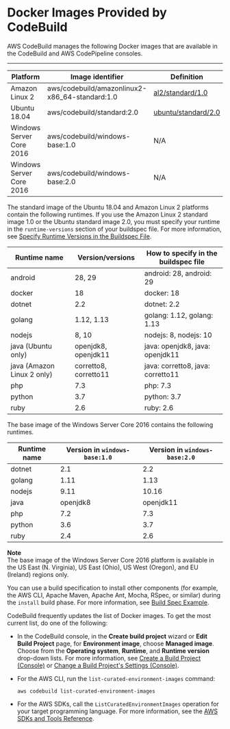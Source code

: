 # Docker Images Provided by CodeBuild<a name="build-env-ref-available"></a>

AWS CodeBuild manages the following Docker images that are available in the CodeBuild and AWS CodePipeline consoles\.


****  

| Platform | Image identifier | Definition | 
| --- | --- | --- | 
| Amazon Linux 2 | aws/codebuild/amazonlinux2\-x86\_64\-standard:1\.0 | [al2/standard/1\.0](https://github.com/aws/aws-codebuild-docker-images/tree/master/al2/x86_64/standard/1.0) | 
| Ubuntu 18\.04 | aws/codebuild/standard:2\.0 | [ubuntu/standard/2\.0](https://github.com/aws/aws-codebuild-docker-images/tree/master/ubuntu/standard/2.0) | 
| Windows Server Core 2016 | aws/codebuild/windows\-base:1\.0 | N/A | 
| Windows Server Core 2016 | aws/codebuild/windows\-base:2\.0 | N/A | 

 The standard image of the Ubuntu 18\.04 and Amazon Linux 2 platforms contain the following runtimes\. If you use the Amazon Linux 2 standard image 1\.0 or the Ubuntu standard image 2\.0, you must specify your runtime in the `runtime-versions` section of your buildspec file\. For more information, see [Specify Runtime Versions in the Buildspec File](build-spec-ref.md#runtime-versions-buildspec-file)\. 


| Runtime name | Version/versions | How to specify in the buildspec file | 
| --- | --- | --- | 
| android | 28, 29 | android: 28, android: 29 | 
| docker | 18 | docker: 18 | 
| dotnet | 2\.2 | dotnet: 2\.2 | 
| golang | 1\.12, 1\.13 | golang: 1\.12, golang: 1\.13 | 
| nodejs | 8, 10 | nodejs: 8, nodejs: 10 | 
| java \(Ubuntu only\) | openjdk8, openjdk11 | java: openjdk8, java: openjdk11 | 
| java \(Amazon Linux 2 only\) | corretto8, corretto11 | java: corretto8, java: corretto11 | 
| php | 7\.3 | php: 7\.3 | 
| python | 3\.7 | python: 3\.7 | 
| ruby | 2\.6 | ruby: 2\.6 | 

 The base image of the Windows Server Core 2016 contains the following runtimes\. 


| Runtime name | Version in `windows-base:1.0` | Version in `windows-base:2.0` | 
| --- | --- | --- | 
| dotnet | 2\.1 | 2\.2 | 
| golang | 1\.11 | 1\.13 | 
| nodejs | 9\.11 | 10\.16 | 
| java | openjdk8 | openjdk11 | 
| php | 7\.2 | 7\.3 | 
| python | 3\.6 | 3\.7 | 
| ruby | 2\.4 | 2\.6 | 

**Note**  
 The base image of the Windows Server Core 2016 platform is available in the US East \(N\. Virginia\), US East \(Ohio\), US West \(Oregon\), and EU \(Ireland\) regions only\. 

You can use a build specification to install other components \(for example, the AWS CLI, Apache Maven, Apache Ant, Mocha, RSpec, or similar\) during the `install` build phase\. For more information, see [Build Spec Example](build-spec-ref.md#build-spec-ref-example)\.

CodeBuild frequently updates the list of Docker images\. To get the most current list, do one of the following:
+ In the CodeBuild console, in the **Create build project** wizard or **Edit Build Project** page, for **Environment image**, choose **Managed image**\. Choose from the **Operating system**, **Runtime**, and **Runtime version** drop\-down lists\. For more information, see [Create a Build Project \(Console\)](create-project.md#create-project-console) or [Change a Build Project's Settings \(Console\)](change-project.md#change-project-console)\.
+ For the AWS CLI, run the `list-curated-environment-images` command:

  ```
  aws codebuild list-curated-environment-images
  ```
+ For the AWS SDKs, call the `ListCuratedEnvironmentImages` operation for your target programming language\. For more information, see the [AWS SDKs and Tools Reference](sdk-ref.md)\.